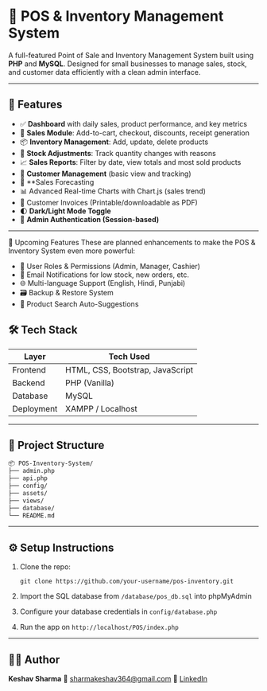 # 🧾 POS & Inventory Management System

A full-featured Point of Sale and Inventory Management System built using **PHP** and **MySQL**. Designed for small businesses to manage sales, stock, and customer data efficiently with a clean admin interface.

---

## 🚀 Features

* ✅ **Dashboard** with daily sales, product performance, and key metrics
* 🛒 **Sales Module**: Add-to-cart, checkout, discounts, receipt generation
* 📦 **Inventory Management**: Add, update, delete products
* 🧾 **Stock Adjustments**: Track quantity changes with reasons
* 📈 **Sales Reports**: Filter by date, view totals and most sold products
* 👥 **Customer Management** (basic view and tracking)
* 🧠 **Sales Forecasting
* 📊 Advanced Real-time Charts with Chart.js (sales trend)
* 🧾 Customer Invoices (Printable/downloadable as PDF)
* 🌓 **Dark/Light Mode Toggle**
* 🔐 **Admin Authentication (Session-based)**

---


🚧 Upcoming Features
These are planned enhancements to make the POS & Inventory System even more powerful:

* 🔐 User Roles & Permissions (Admin, Manager, Cashier)
* 📧 Email Notifications for low stock, new orders, etc.
* 🌐 Multi-language Support (English, Hindi, Punjabi)
* 🗃️ Backup & Restore System
* 🔎 Product Search Auto-Suggestions


## 🛠️ Tech Stack

| Layer      | Tech Used                        |
| ---------- | -------------------------------- |
| Frontend   | HTML, CSS, Bootstrap, JavaScript |
| Backend    | PHP (Vanilla)                    |
| Database   | MySQL                            |
| Deployment | XAMPP / Localhost                |

---

## 📂 Project Structure

```bash
📦 POS-Inventory-System/
├── admin.php
├── api.php
├── config/
├── assets/
├── views/
├── database/
└── README.md
```

---

## ⚙️ Setup Instructions

1. Clone the repo:

   ```
   git clone https://github.com/your-username/pos-inventory.git
   ```
2. Import the SQL database from `/database/pos_db.sql` into phpMyAdmin
3. Configure your database credentials in `config/database.php`
4. Run the app on `http://localhost/POS/index.php`

---

## 👨‍💻 Author

**Keshav Sharma**
📧 [sharmakeshav364@gmail.com](mailto:sharmakeshav364@gmail.com)
🔗 [LinkedIn](https://www.linkedin.com/in/keshav-sharma99)


